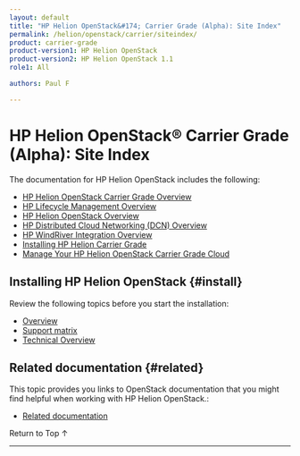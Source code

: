 ```yaml
---
layout: default
title: "HP Helion OpenStack&#174; Carrier Grade (Alpha): Site Index"
permalink: /helion/openstack/carrier/siteindex/
product: carrier-grade
product-version1: HP Helion OpenStack
product-version2: HP Helion OpenStack 1.1
role1: All

authors: Paul F

---
```

<!--UNDER REVISION-->

<script>

function PageRefresh {
onLoad="window.refresh"
}

PageRefresh();

</script>

<!--
<p style="font-size: small;"> <a href="/helion/openstack/1.1/3rd-party-license-agreements/">&#9664; PREV</a> | <a href="/helion/openstack/1.1/">&#9650; UP</a> | NEXT &#9654; </p>
-->

# HP Helion OpenStack&#174; Carrier Grade (Alpha): Site Index


The documentation for HP Helion OpenStack includes the following:


* [HP Helion OpenStack Carrier Grade Overview](/helion/openstack/carrier/overview/)
* [HP Lifecycle Management Overview](/helion/openstack/carrier/hlm/overview/)
* [HP Helion OpenStack Overview](/helion/openstack/carrier/helion/overview/)
* [HP Distributed Cloud Networking (DCN) Overview](/helion/openstack/carrier/dcn/overview/)
* [HP WindRiver Integration Overview](/helion/openstack/carrier/wr/overview/)
* [Installing HP Helion Carrier Grade](/helion/openstack/carrier/install/overview/)
* [Manage Your HP Helion OpenStack Carrier Grade Cloud](/helion/commercial/carrier/dashboard/managing/)


## Installing HP Helion OpenStack {#install}

Review the following topics before you start the installation:

- [Overview](/helion/openstack/carrier/install/overview/) 
- [Support matrix](/helion/openstack/carrier/support-matrix/)
- [Technical Overview](/helion/openstack/carrier/technical-overview/)

 
## Related documentation {#related}

This topic provides you links to OpenStack documentation that you might find helpful when working with HP Helion OpenStack.\:

* [Related documentation](/helion/openstack/1.1/related-links)

<a href="#top" style="padding:14px 0px 14px 0px; text-decoration: none;"> Return to Top &#8593; </a>
 
----

